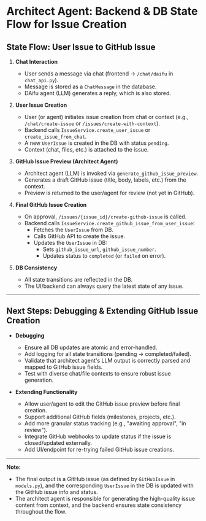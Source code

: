# Architect Agent: Backend & DB State Flow for Issue Creation

## State Flow: User Issue to GitHub Issue

1. **Chat Interaction**
   - User sends a message via chat (frontend → `/chat/daifu` in `chat_api.py`).
   - Message is stored as a `ChatMessage` in the database.
   - DAifu agent (LLM) generates a reply, which is also stored.

2. **User Issue Creation**
   - User (or agent) initiates issue creation from chat or context (e.g., `/chat/create-issue` or `/issues/create-with-context`).
   - Backend calls `IssueService.create_user_issue` or `create_issue_from_chat`.
   - A new `UserIssue` is created in the DB with status `pending`.
   - Context (chat, files, etc.) is attached to the issue.

3. **GitHub Issue Preview (Architect Agent)**
   - Architect agent (LLM) is invoked via `generate_github_issue_preview`.
   - Generates a draft GitHub issue (title, body, labels, etc.) from the context.
   - Preview is returned to the user/agent for review (not yet in GitHub).

4. **Final GitHub Issue Creation**
   - On approval, `/issues/{issue_id}/create-github-issue` is called.
   - Backend calls `IssueService.create_github_issue_from_user_issue`:
     - Fetches the `UserIssue` from DB.
     - Calls GitHub API to create the issue.
     - Updates the `UserIssue` in DB:
       - Sets `github_issue_url`, `github_issue_number`.
       - Updates status to `completed` (or `failed` on error).

5. **DB Consistency**
   - All state transitions are reflected in the DB.
   - The UI/backend can always query the latest state of any issue.

---

## Next Steps: Debugging & Extending GitHub Issue Creation

- **Debugging**
  - Ensure all DB updates are atomic and error-handled.
  - Add logging for all state transitions (pending → completed/failed).
  - Validate that architect agent's LLM output is correctly parsed and mapped to GitHub issue fields.
  - Test with diverse chat/file contexts to ensure robust issue generation.

- **Extending Functionality**
  - Allow user/agent to edit the GitHub issue preview before final creation.
  - Support additional GitHub fields (milestones, projects, etc.).
  - Add more granular status tracking (e.g., "awaiting approval", "in review").
  - Integrate GitHub webhooks to update status if the issue is closed/updated externally.
  - Add UI/endpoint for re-trying failed GitHub issue creations.

---

**Note:**
- The final output is a GitHub issue (as defined by `GitHubIssue` in `models.py`), and the corresponding `UserIssue` in the DB is updated with the GitHub issue info and status.
- The architect agent is responsible for generating the high-quality issue content from context, and the backend ensures state consistency throughout the flow.
